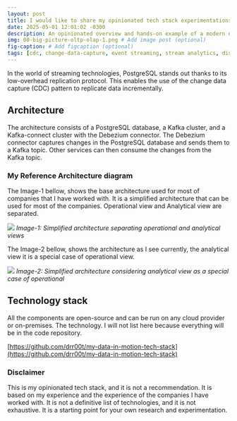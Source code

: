 ```yaml
---
layout: post
title: I would like to share my opinionated tech stack experimentations for data in motion and analytics
date: 2025-05-01 12:01:02 -0300
description: An opinionated overview and hands-on example of a modern data-in-motion stack for real-time change data capture and analytics.
img: 00-big-picture-oltp-olap-1.png # Add image post (optional)
fig-caption: # Add figcaption (optional)
tags: [cdc, change-data-capture, event streaming, stream analytics, distributed systems, data architecture, tech-stack, graph, data-in-motion, data-engineering, batch processing, data lake, lakehouse, warehouse]
---
```



In the world of streaming technologies, PostgreSQL stands out thanks to its low-overhead replication protocol. This enables the use of the change data capture (CDC) pattern to replicate data incrementally.




## Architecture
The architecture consists of a PostgreSQL database, a Kafka cluster, and a Kafka-connect cluster with the Debezium connector. The Debezium connector captures changes in the PostgreSQL database and sends them to a Kafka topic. Other services can then consume the changes from the Kafka topic.

### My Reference Architecture diagram

The Image-1 bellow, shows the base architecture used for most of companies that I have worked with. It is a simplified architecture that can be used for most of the companies. Operational view and Analytical view are separated. 

![]({{site.baseurl}}/assets/img/00-big-picture-oltp-olap-1.png)
_Image-1: Simplified architecture separating operational and analytical views_

The Image-2 bellow, shows the architecture as I see currently, the analytical view it is a special case of operational view.

![]({{site.baseurl}}/assets/img/00-big-picture-oltp-and-olap-special-case-1.png)
_Image-2: Simplified architecture considering analytical view as a special case of operational_

## Technology stack

All the components are open-source and can be run on any cloud provider or on-premises. The technology. I will not list here because everything will be in the code repository.

[https://github.com/drr00t/my-data-in-motion-tech-stack](https://github.com/drr00t/my-data-in-motion-tech-stack)

### Disclaimer

This is my opinionated tech stack, and it is not a recommendation. It is based on my experience and the experience of the companies I have worked with. It is not a definitive list of technologies, and it is not exhaustive. It is a starting point for your own research and experimentation.
